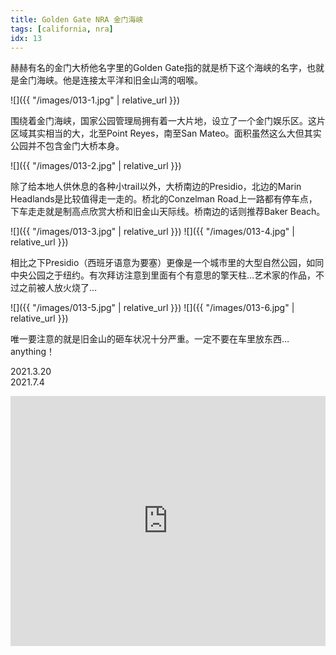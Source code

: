 ```yaml
---
title: Golden Gate NRA 金门海峡
tags: [california, nra]
idx: 13
---
```


赫赫有名的金门大桥他名字里的Golden Gate指的就是桥下这个海峡的名字，也就是金门海峡。他是连接太平洋和旧金山湾的咽喉。

![]({{ "/images/013-1.jpg" | relative_url }})

围绕着金门海峡，国家公园管理局拥有着一大片地，设立了一个金门娱乐区。这片区域其实相当的大，北至Point Reyes，南至San Mateo。面积虽然这么大但其实公园并不包含金门大桥本身。

![]({{ "/images/013-2.jpg" | relative_url }})

除了给本地人供休息的各种小trail以外，大桥南边的Presidio，北边的Marin Headlands是比较值得走一走的。桥北的Conzelman Road上一路都有停车点，下车走走就是制高点欣赏大桥和旧金山天际线。桥南边的话则推荐Baker Beach。

![]({{ "/images/013-3.jpg" | relative_url }})
![]({{ "/images/013-4.jpg" | relative_url }})

相比之下Presidio（西班牙语意为要塞）更像是一个城市里的大型自然公园，如同中央公园之于纽约。有次拜访注意到里面有个有意思的擎天柱…艺术家的作品，不过之前被人放火烧了…

![]({{ "/images/013-5.jpg" | relative_url }})
![]({{ "/images/013-6.jpg" | relative_url }})

唯一要注意的就是旧金山的砸车状况十分严重。一定不要在车里放东西…anything！

2021.3.20<br>
2021.7.4

<iframe src="https://www.google.com/maps/embed?pb=!1m14!1m8!1m3!1d100838.28884502586!2d-122.4990496!3d37.8322848!3m2!1i1024!2i768!4f13.1!3m3!1m2!1s0x80858429f49a5beb%3A0xa05820cc201717ff!2sGolden%20Gate%20View%20Point!5e0!3m2!1sen!2sus!4v1652161432425!5m2!1sen!2sus" width="100%" height="400" style="border:0;" allowfullscreen="" loading="lazy" referrerpolicy="no-referrer-when-downgrade"></iframe>
